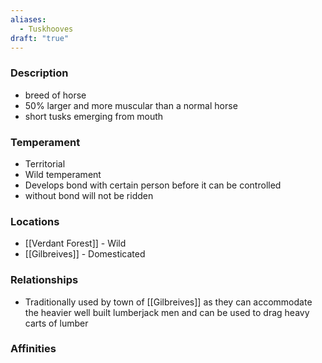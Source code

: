 ```yaml
---
aliases:
  - Tuskhooves
draft: "true"
---
```

### Description
- breed of horse
- 50% larger and more muscular than a normal horse
- short tusks emerging from mouth
### Temperament
- Territorial
- Wild temperament
- Develops bond with certain person before it can be controlled
- without bond will not be ridden
### Locations
- [[Verdant Forest]] - Wild
- [[Gilbreives]] - Domesticated
### Relationships
- Traditionally used by town of [[Gilbreives]] as they can accommodate the heavier well built lumberjack men and can be used to drag heavy carts of lumber
### Affinities